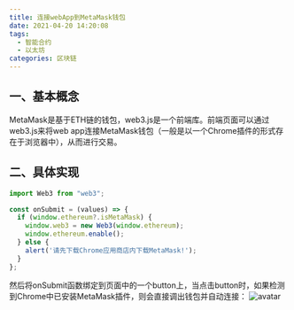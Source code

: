 ```yaml
---
title: 连接webApp到MetaMask钱包
date: 2021-04-20 14:20:08
tags: 
  - 智能合约
  - 以太坊
categories: 区块链
---
```


## 一、基本概念
  MetaMask是基于ETH链的钱包，web3.js是一个前端库。前端页面可以通过web3.js来将web app连接MetaMask钱包（一般是以一个Chrome插件的形式存在于浏览器中），从而进行交易。

## 二、具体实现
  ``` javascript
  import Web3 from "web3";

  const onSubmit = (values) => {
    if (window.ethereum?.isMetaMask) {
      window.web3 = new Web3(window.ethereum);
      window.ethereum.enable();
    } else {
      alert('请先下载Chrome应用商店内下载MetaMask!');
    }
  };
  ```
  然后将onSubmit函数绑定到页面中的一个button上，当点击button时，如果检测到Chrome中已安装MetaMask插件，则会直接调出钱包并自动连接：
  ![avatar](https://img2020.cnblogs.com/blog/1549437/202104/1549437-20210421144245932-535278272.png)








